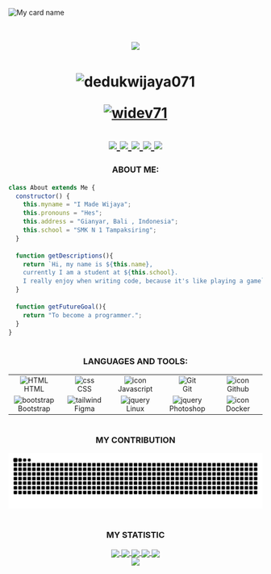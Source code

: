![My card name](https://cardivo.vercel.app/api?name=Made%20Wijaya&description=Hi,%20i%27m%20a%20Frontend%20Engineer%20and%20i%27m%2016%20y.o.%20Nice%20to%20meet%20you%20%F0%9F%91%8B&image=https://github.com/user-attachments/assets/ca694c12-4364-42cf-97b4-a25453333a48&backgroundColor=%23ecf0f1&github=widev71&twitter=Ducky不&instagram=madewijaya072&=leaf&colorPattern=%23eaeaea)

<h1 align="center">
  <img src="https://readme-typing-svg.herokuapp.com/?font=Righteous&size=35&center=true&vCenter=true&width=500&height=70&duration=3000&lines=Hi+There!+👋;+I'm+Wijaya!;+Code+Changes+My+Word." />
<h1>
<p align="center"> <img src="https://komarev.com/ghpvc/?username=dedukwijaya071&label=Profile%20views&color=0e75b6&style=flat" alt="dedukwijaya071" /> </p>
<p align="center"> <a href="https://github.com/ryo-ma/github-profile-trophy"><img src="https://github-profile-trophy.vercel.app/?username=widev71&theme=discord" alt="widev71" /></a> </p>

<div align="center"> 
  <a href="mailto:dedukwijaya@gmail.com">
    <img src="https://img.shields.io/badge/Gmail-333333?style=for-the-badge&logo=gmail&logoColor=red" />
  </a>
  <a href="https://linkedin.com/in/made-wijaya" target="_blank">
    <img src="https://img.shields.io/badge/LinkedIn-0077B5?style=for-the-badge&logo=linkedin&logoColor=white" target="_blank" />
  </a>
  <a href="https://wijaya-dev.vercel.app" target="_blank">
     <img src="https://img.shields.io/badge/Portfolio-FF5722?style=for-the-badge&logo=todoist&logoColor=white" target="_blank" /> 
  </a>
  <a href="https://www.twitter.com/dedukme" target="_blank">
     <img src="https://img.shields.io/badge/Twitter-1DA1F2?style=for-the-badge&logo=twitter&logoColor=white" target="_blank" /> 
  </a>
  <a href="https://www.instagram.com/madewijaya072" target="_blank">
     <img src="https://img.shields.io/badge/Instagram-E4405F?style=for-the-badge&logo=instagram&logoColor=white" target="_blank" /> 
  </a>
</div>

<h3 align="center">ABOUT ME:</h3>

```javascript
class About extends Me {
  constructor() {
    this.myname = "I Made Wijaya";
    this.pronouns = "Hes";
    this.address = "Gianyar, Bali , Indonesia";
    this.school = "SMK N 1 Tampaksiring";
  }

  function getDescriptions(){
    return `Hi, my name is ${this.name},
    currently I am a student at ${this.school}.
    I really enjoy when writing code, because it's like playing a game`;
  }

  function getFutureGoal(){
    return "To become a programmer.";
  }
}
```


<h1></h1>
<h3 align="center"  text color="blue" >LANGUAGES AND TOOLS:</h3>
<div align="center">
<table>
    <tr>
        <td align="center" width="96">
            <img src="https://skillicons.dev/icons?i=html" width="48" height="48" alt="HTML" />
            <br>HTML
        </td>
        <td align="center" width="96">
            <img src="https://skillicons.dev/icons?i=css" width="48" height="48" alt="css" />
            <br>CSS
        </td>
        <td align="center" width="96">
            <img src="https://techstack-generator.vercel.app/js-icon.svg" alt="icon" width="65" height="65" />
            <br>Javascript
        </td>
        <td align="center" width="96">
            <img src="https://user-images.githubusercontent.com/25181517/192108372-f71d70ac-7ae6-4c0d-8395-51d8870c2ef0.png"
                width="48" height="48" alt="Git" />
            <br>Git
        </td>
        <td align="center" width="96">
            <img src="https://techstack-generator.vercel.app/github-icon.svg" alt="icon" width="65" height="65" />
            <br>Github
        </td>
    </tr>
    <tr align="center">
        <td align="center" width="96">
            <img src="https://skillicons.dev/icons?i=bootstrap" width="48" height="48" alt="bootstrap" />
            <br>Bootstrap
        </td>
        <td align="center" width="96">
            <img src="https://skillicons.dev/icons?i=figma" width="48" height="48" alt="tailwind" />
            <br>Figma
        </td>
        <td align="center" width="96">
            <img src="https://skillicons.dev/icons?i=linux" width="48" height="48" alt="jquery" />
            <br>Linux
        </td>
        <td align="center" width="96">
            <img src="https://skillicons.dev/icons?i=ps" width="48" height="48" alt="jquery" />
            <br>Photoshop
        </td>
        <td align="center" width="96">
            <img src="https://techstack-generator.vercel.app/docker-icon.svg" alt="icon" width="65" height="65" />
            <br>Docker
        </td>
    </tr>
</table>
</div>

<div align="center">
  <h1></h1>
  <h3 align="center">MY CONTRIBUTION</h3>
  <img alt="snake eating my contributions" src="https://raw.githubusercontent.com/widev71/widev71/output/github-contribution-grid-snake-dark.svg" />

  <h1></h1>

<h3 align="center">MY STATISTIC</h3>

<div align="center">
<a href="https://github.com/widev71">
<img align="center" src="http://github-profile-summary-cards.vercel.app/api/cards/stats?username=widev71&theme=2077" height="180em" />
<img align="center" src="http://github-profile-summary-cards.vercel.app/api/cards/most-commit-language?username=widev71&theme=2077" height="180em" />
<img align="center" src="http://github-profile-summary-cards.vercel.app/api/cards/repos-per-language?username=widev71&theme=2077" height="180em" />
<img align="center" src="http://github-profile-summary-cards.vercel.app/api/cards/productive-time?username=widev71&theme=2077" height="180em" />
<img align="center" src="http://github-profile-summary-cards.vercel.app/api/cards/profile-details?username=widev71&theme=2077" height="180em" />
</div>

<img src="https://raw.githubusercontent.com/Trilokia/Trilokia/379277808c61ef204768a61bbc5d25bc7798ccf1/bottom_header.svg" />

